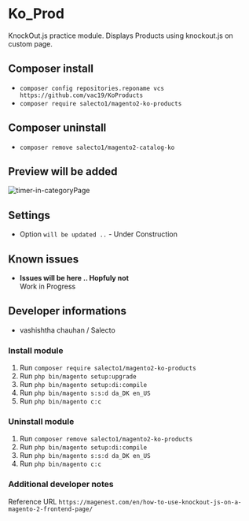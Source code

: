 # Ko_Prod

KnockOut.js practice module. 
Displays Products using knockout.js on custom page.

## Composer install

- `composer config repositories.reponame vcs https://github.com/vac19/KoProducts`
- `composer require salecto1/magento2-ko-products`

## Composer uninstall

- `composer remove salecto1/magento2-catalog-ko`

## Preview will be added

![timer-in-categoryPage](/readme-images/Timer-at-categoryPage.png "timer-in-categoryPage")


## Settings

- Option `will be updated ..` - Under Construction

## Known issues

- **Issues will be here .. Hopfuly not**\
  Work in Progress

## Developer informations
- vashishtha chauhan / Salecto

### Install module
1. Run `composer require salecto1/magento2-ko-products`
2. Run `php bin/magento setup:upgrade`
3. Run `php bin/magento setup:di:compile`
4. Run `php bin/magento s:s:d da_DK en_US`
5. Run `php bin/magento c:c`

### Uninstall module
1. Run `composer remove salecto1/magento2-ko-products`
2. Run `php bin/magento setup:di:compile`
3. Run `php bin/magento s:s:d da_DK en_US`
4. Run `php bin/magento c:c`

### Additional developer notes
Reference URL `https://magenest.com/en/how-to-use-knockout-js-on-a-magento-2-frontend-page/`
